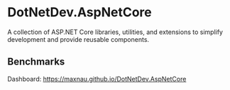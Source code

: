 # DotNetDev.AspNetCore
A collection of ASP.NET Core libraries, utilities, and extensions to simplify development and provide reusable components.

## Benchmarks

Dashboard: https://maxnau.github.io/DotNetDev.AspNetCore
